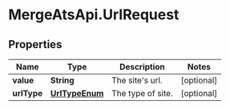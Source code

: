 # MergeAtsApi.UrlRequest

## Properties

Name | Type | Description | Notes
------------ | ------------- | ------------- | -------------
**value** | **String** | The site&#39;s url. | [optional] 
**urlType** | [**UrlTypeEnum**](UrlTypeEnum.md) | The type of site. | [optional] 



